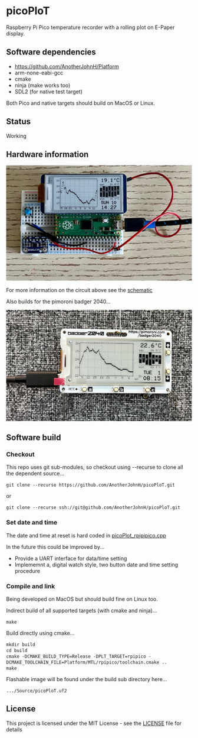 # picoPloT

Raspberry Pi Pico temperature recorder with a rolling plot on E-Paper display.

## Software dependencies

+ https://github.com/AnotherJohnH/Platform
+ arm-none-eabi-gcc
+ cmake
+ ninja (make works too)
+ SDL2 (for native test target)

Both Pico and native targets should build on MacOS or Linux.

## Status

Working

## Hardware information

![prototype](docs/breadboard_v0.01.jpg)

For more information on the circuit above see the [schematic](https://github.com/AnotherJohnH/picoPloT/blob/main/docs/schematic_v0.01.pdf)

Also builds for the pimoroni badger 2040...

![badger 2040](docs/badger_2040.jpg)

## Software build

### Checkout

This repo uses git sub-modules, so checkout using --recurse to clone all the
dependent source...

    git clone --recurse https://github.com/AnotherJohnH/picoPloT.git

or

    git clone --recurse ssh://git@github.com/AnotherJohnH/picoPloT.git

### Set date and time

The date and time at reset is hard coded in [picoPlot_rpipipico.cpp](https://github.com/AnotherJohnH/picoPloT/blob/main/Source/picoPloT_rpipico.cpp)

In the future this could be improved by...
+ Provide a UART interface for data/time setting
+ Implememnt a, digital watch style, two button date and time setting procedure

### Compile and link

Being developed on MacOS but should build fine on Linux too.

Indirect build of all supported targets (with cmake and ninja)...

    make

Build directly using cmake...

    mkdir build
    cd build
    cmake -DCMAKE_BUILD_TYPE=Release -DPLT_TARGET=rpipico -DCMAKE_TOOLCHAIN_FILE=Platform/MTL/rpipico/toolchain.cmake ..
    make

Flashable image will be found under the build sub directory here...

    .../Source/picoPloT.uf2

## License

This project is licensed under the MIT License - see the [LICENSE](LICENSE) file for details
